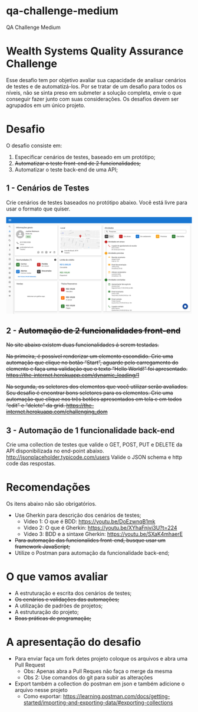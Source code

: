 # qa-challenge-medium
QA Challenge Medium

# Wealth Systems Quality Assurance Challenge
Esse desafio tem por objetivo avaliar sua capacidade de analisar cenários de testes e de automatizá-los.
Por se tratar de um desafio para todos os níveis, não se sinta preso em submeter a solução completa, envie o que conseguir fazer junto com suas considerações.
Os desafios devem ser agrupados em um único projeto.

# Desafio

O desafio consiste em:

1. Especificar cenários de testes, baseado em um protótipo;
2. <strike>Automatizar o teste front-end de 2 funcionalidades;</strike>
3. Automatizar o teste back-end de uma API;


## 1 - Cenários de Testes

Crie cenários de testes baseados no protótipo abaixo. Você está livre para usar o formato que quiser.

![Resumo do Cliente](https://github.com/WealthSystems/qa-challenge/blob/master/images/client-summary.png)

## 2 - <strike>Automação de 2 funcionalidades front-end</strike>

<strike>No site abaixo existem duas funcionalidades á serem testadas.</strike>

<strike>Na primeira, é possível renderizar um elemento escondido.
Crie uma automação que clique no botão “Start”, aguarde pelo carregamento do elemento e faça uma validação que o texto “Hello World!” foi apresentado.
https://the-internet.herokuapp.com/dynamic_loading/1</strike>

<strike>Na segunda, os seletores dos elementos que você utilizar serão avaliados. Seu desafio é encontrar bons seletores para os elementos.
Crie uma automação que clique nos três botões apresentados em tela e em todos “edit” e “delete” da grid.
https://the-internet.herokuapp.com/challenging_dom</strike>

## 3 - Automação de 1 funcionalidade back-end

Crie uma collection de testes que valide o GET, POST, PUT  e DELETE da API disponibilizada no end-point abaixo.
http://jsonplaceholder.typicode.com/users
Valide o JSON schema e http code das respostas.

# Recomendações

Os itens abaixo não são obrigatórios.

- Use Gherkin para descrição dos cenários de testes;
  - Video 1: O que é BDD: https://youtu.be/DoEzwnqB1mk
  - Video 2: O que é Gherkin: https://youtu.be/XYhaFnjvi3U?t=224
  - Video 3: BDD e a sintaxe Gherkin: https://youtu.be/SXaK4mhaerE
- <strike>Para automação das funcionalides front-end, busque usar um framework JavaScript;</strike>
- Utilize o Postman para automação da funcionalidade back-end;


# O que vamos avaliar
- A estruturação e escrita dos cenários de testes;
- <strike>Os cenários e validações das automações;</strike>
- A utilização de padrões de projetos;
- A estruturação do projeto;
- <strike>Boas práticas de programação;</strike>


# A apresentação do desafio
- Para enviar faça um fork detes projeto coloque os arquivos e abra uma Pull Request
  - Obs: Apenas abra a Pull Reques não faça o merge da mesma
  - Obs 2: Use comandos do git para subir as alterações
- Export também a collection do postman em json e também adicione o arquivo nesse projeto
  - Como exportar: https://learning.postman.com/docs/getting-started/importing-and-exporting-data/#exporting-collections
